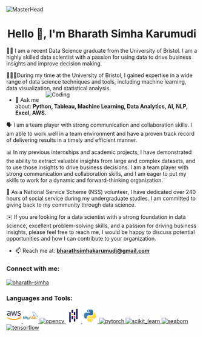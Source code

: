 ![MasterHead](https://nielseniq.com/wp-content/uploads/sites/4/2021/02/data-science-icon-animation-banner-clockwise-4.gif)
<h1 align="center">Hello 👋, I'm Bharath Simha Karumudi</h1>

👋🏻 I am a recent Data Science graduate from the University of Bristol. I am a highly skilled data scientist with a passion for using data to drive business insights and improve decision making.

👨🏻‍🎓During my time at the University of Bristol, I gained expertise in a wide range of data science techniques and tools, including machine learning, data visualization, and statistical analysis.  
<img align="right" alt="Coding" width="400" src="https://miro.medium.com/v2/resize:fit:720/1*a-HMfeg5w-W02Nrw21iPtg.gif">

- 💬 Ask me about: **Python, Tableau, Machine Learning, Data Analytics, AI, NLP, Excel, AWS.**

🗣️ I am a team player with strong communication and collaboration skills. I am able to work well in a team environment and have a proven track record of delivering results in a timely and efficient manner.


📊 In my previous internships and academic projects, I have demonstrated the ability to extract valuable insights from large and complex datasets, and to use those insights to drive business decisions. I am a team player with strong communication and collaboration skills, and I am eager to put my skills to work for a dynamic and forward-thinking organization.

🤝 As a National Service Scheme (NSS) volunteer, I have dedicated over 240 hours of social service during my undergraduate studies. I am committed to giving back to my community through data science.

✉️ If you are looking for a data scientist with a strong foundation in data science, excellent problem-solving skills, and a passion for driving business insights, please feel free to reach me, I would be happy to discuss potential opportunities and how I can contribute to your organization.

- 📫 Reach me at: **bharathsimhakarumudi@gmail.com**

<h3 align="left">Connect with me:</h3>
<p align="left">
<a href="https://linkedin.com/in/bharath-simha" target="blank"><img align="center" src="https://raw.githubusercontent.com/rahuldkjain/github-profile-readme-generator/master/src/images/icons/Social/linked-in-alt.svg" alt="bharath-simha" height="30" width="40" /></a>
  
<p align="left">
</p>

<h3 align="left">Languages and Tools:</h3>
<p align="left"> <a href="https://aws.amazon.com" target="_blank" rel="noreferrer"> <img src="https://raw.githubusercontent.com/devicons/devicon/master/icons/amazonwebservices/amazonwebservices-original-wordmark.svg" alt="aws" width="40" height="40"/> </a> <a href="https://www.mysql.com/" target="_blank" rel="noreferrer"> <img src="https://raw.githubusercontent.com/devicons/devicon/master/icons/mysql/mysql-original-wordmark.svg" alt="mysql" width="40" height="40"/> </a> <a href="https://opencv.org/" target="_blank" rel="noreferrer"> <img src="https://www.vectorlogo.zone/logos/opencv/opencv-icon.svg" alt="opencv" width="40" height="40"/> </a> <a href="https://pandas.pydata.org/" target="_blank" rel="noreferrer"> <img src="https://raw.githubusercontent.com/devicons/devicon/2ae2a900d2f041da66e950e4d48052658d850630/icons/pandas/pandas-original.svg" alt="pandas" width="40" height="40"/> </a> <a href="https://www.python.org" target="_blank" rel="noreferrer"> <img src="https://raw.githubusercontent.com/devicons/devicon/master/icons/python/python-original.svg" alt="python" width="40" height="40"/> </a> <a href="https://pytorch.org/" target="_blank" rel="noreferrer"> <img src="https://www.vectorlogo.zone/logos/pytorch/pytorch-icon.svg" alt="pytorch" width="40" height="40"/> </a> <a href="https://scikit-learn.org/" target="_blank" rel="noreferrer"> <img src="https://upload.wikimedia.org/wikipedia/commons/0/05/Scikit_learn_logo_small.svg" alt="scikit_learn" width="40" height="40"/> </a> <a href="https://seaborn.pydata.org/" target="_blank" rel="noreferrer"> <img src="https://seaborn.pydata.org/_images/logo-mark-lightbg.svg" alt="seaborn" width="40" height="40"/> </a> <a href="https://www.tensorflow.org" target="_blank" rel="noreferrer"> <img src="https://www.vectorlogo.zone/logos/tensorflow/tensorflow-icon.svg" alt="tensorflow" width="40" height="40"/> </a> </p>

